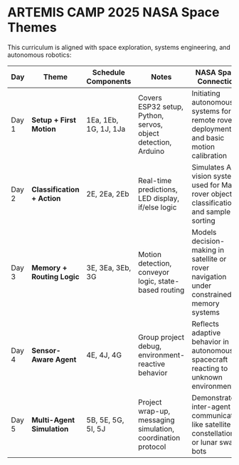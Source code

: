# ARTEMIS CAMP 2025 NASA Space Themes 

This curriculum is aligned with space exploration, systems engineering, and autonomous robotics:

| **Day** | **Theme**               | **Schedule Components** | **Notes**                                                     | **NASA Space Connection**                                                                |
| ------- | ----------------------- | ----------------------- | ------------------------------------------------------------- | ---------------------------------------------------------------------------------------- |
| Day 1   | **Setup + First Motion**    | 1Ea, 1Eb, 1G, 1J, 1Ja   | Covers ESP32 setup, Python, servos, object detection, Arduino | Initiating autonomous systems for remote rover deployment and basic motion calibration   |
| Day 2   | **Classification + Action** | 2E, 2Ea, 2Eb            | Real-time predictions, LED display, if/else logic             | Simulates AI vision systems used for Mars rover object classification and sample sorting |
| Day 3   | **Memory + Routing Logic**  | 3E, 3Ea, 3Eb, 3G        | Motion detection, conveyor logic, state-based routing         | Models decision-making in satellite or rover navigation under constrained memory systems |
| Day 4   | **Sensor-Aware Agent**     | 4E, 4J, 4G              | Group project debug, environment-reactive behavior            | Reflects adaptive behavior in autonomous spacecraft reacting to unknown environments     |
| Day 5   | **Multi-Agent Simulation**  | 5B, 5E, 5G, 5I, 5J      | Project wrap-up, messaging simulation, coordination protocol  | Demonstrates inter-agent communication like satellite constellations or lunar swarm bots |




